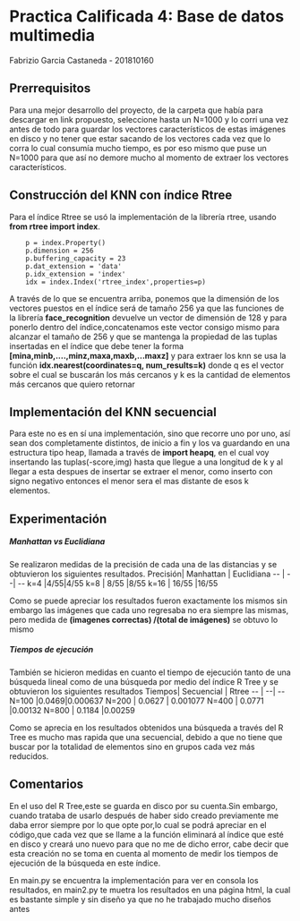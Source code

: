 # Practica Calificada 4: Base de datos multimedia
Fabrizio Garcia Castaneda - 201810160


## Prerrequisitos
Para una mejor desarrollo del proyecto, de la carpeta que había para descargar en link propuesto, seleccione hasta un N=1000 y lo corri una vez antes de todo para guardar los vectores característicos de estas imágenes en disco y no tener que estar sacando de los vectores cada vez que lo corra lo cual consumía mucho tiempo, es por eso mismo que puse un N=1000 para que así no demore mucho al momento de extraer los vectores característicos.

## Construcción del KNN con índice Rtree
Para el índice Rtree se usó la implementación de la librería rtree, usando **from rtree import index**.

```
    p = index.Property()
    p.dimension = 256
    p.buffering_capacity = 23
    p.dat_extension = 'data'
    p.idx_extension = 'index'
    idx = index.Index('rtree_index',properties=p)
```
A través de lo que se encuentra arriba, ponemos que la dimensión de los vectores puestos en el índice será de tamaño 256 ya que las funciones de la librería **face_recognition** devuelve un vector de dimensión de 128 y para ponerlo dentro del índice,concatenamos este vector consigo mismo para alcanzar el tamaño de 256 y que se mantenga la propiedad de las tuplas insertadas en el índice que debe tener la forma **[mina,minb,....,minz,maxa,maxb,...maxz]** y para extraer los knn se usa la función **idx.nearest(coordinates=q, num_results=k)** donde q es el vector sobre el cual se buscarán los más cercanos y k es la cantidad de elementos más cercanos que quiero retornar

## Implementación del KNN secuencial
Para este no es en sí una implementación, sino que recorre uno por uno, así sean dos completamente distintos, de inicio a fin y los va guardando en una estructura tipo heap, llamada a través de **import heapq**, en el cual voy insertando las tuplas(-score,img) hasta que llegue a una longitud de k y al llegar a esta despues de insertar se extraer el menor, como inserto con signo negativo entonces el menor sera el mas distante de esos k elementos.

## Experimentación
##### Manhattan vs Euclidiana
Se realizaron medidas de la precisión de cada una de las distancias y se obtuvieron los siguientes resultados.
Precisión| Manhattan  | Euclidiana 
-- | --| --
k=4 |4/55|4/55
k=8 | 8/55 |8/55
k=16 | 16/55 |16/55

Como se puede apreciar los resultados fueron exactamente los mismos sin embargo las imágenes que cada uno regresaba no era siempre las mismas, pero medida de **(imagenes correctas) /(total de imágenes)** se obtuvo lo mismo

##### Tiempos de ejecución

También se hicieron medidas en cuanto el tiempo de ejecución tanto de una búsqueda lineal como de una búsqueda por medio del índice R Tree y se obtuvieron los siguientes resultados
Tiempos| Secuencial  | Rtree 
-- | --| --
N=100 |0.0469|0.000637
N=200 | 0.0627 | 0.001077
N=400 | 0.0771 |0.00132
N=800 | 0.1184 |0.00259

Como se aprecia en los resultados obtenidos una búsqueda a través del R Tree es mucho mas rapida que una secuencial, debido a que no tiene que buscar por la totalidad de elementos sino en grupos cada vez más reducidos.

## Comentarios
En el uso del R Tree,este se guarda en disco por su cuenta.Sin embargo, cuando trataba de usarlo después de haber sido creado previamente me daba error siempre por lo que opte por,lo cual se podrá apreciar en el código,que cada vez que se llame a la función eliminará al índice que esté en disco y creará uno nuevo para que no me de dicho error, cabe decir que esta creación no se toma en cuenta al momento de medir los tiempos de ejecución de la búsqueda en este índice.

En main.py se encuentra la implementación para ver en consola los resultados, en main2.py te muetra los resultados en una página html, la cual es bastante simple y sin diseño ya que no he trabajado mucho diseños antes
